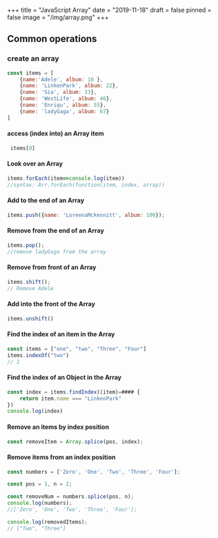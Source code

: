 +++
title = "JavaScript Array"
date = "2019-11-18"
draft = false
pinned = false
image = "/img/array.png"
+++
## Common operations
### create an array

```js
const items = [
    {name:'Adele', album: 10 },
    {name: 'LinkenPark', album: 22},
    {name: 'Sia', album: 33},
    {name: 'WestLife', album: 46},
    {name: 'Enriqu', album: 55},
    {name: 'ladyGaga', album: 67}
]
```
#### access (index into) an Array item

```js
 items[0]
```
#### Look over an Array

```js
items.forEach(item=>console.log(item))
//syntax: Arr.forEach(function(item, index, array))
```
#### Add to the end of an Array

```js
items.push({name: 'LoreenaMckennitt', album: 100});
```
#### Remove from the end of an Array

```js
items.pop();
//remove ladyGaga from the array 
```
#### Remove from front of an Array

```js
items.shift();
// Remove Adele
```
#### Add into the front of the Array

```js
items.unshift()
```
#### Find the index of an item in the Array

```js
const items = ["one", "two", "Three", "Four"]
items.indexOf("two")
// 1
```
#### Find the index of an Object in the Array

```js
const index = items.findIndex((item)=#### {
    return item.name === "LinkenPark"
})
console.log(index)
```
#### Remove an items by index position

```js
const removeItem = Array.splice(pos, index);
```
#### Remove items from an index position

```js
const numbers = ['Zero', 'One', 'Two', 'Three', 'Four'];

const pos = 1, n = 2;

const removeNum = numbers.splice(pos, n); 
console.log(numbers); 
//['Zero', 'One', 'Two', 'Three', 'Four'];

console.log(removedItems); 
// ["Two", "Three"]
```